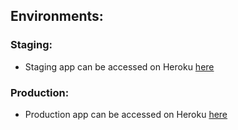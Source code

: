 ## Environments:

### Staging:

- Staging app can be accessed on Heroku [here](https://srijan-pokharel-website.herokuapp.com/)

### Production:

- Production app can be accessed on Heroku [here](https://pokharelsrj.herokuapp.com/)
